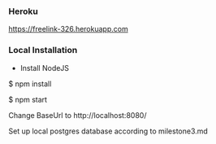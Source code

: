 ### Heroku

https://freelink-326.herokuapp.com

### Local Installation

* Install NodeJS

$ npm install

$ npm start

Change BaseUrl to http://localhost:8080/

Set up local postgres database according to milestone3.md
